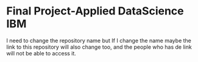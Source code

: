 # Final Project-Applied DataScience IBM

I need to change the repository name but If I change the name maybe the link to this repository will also change too, and the people who has de link will not be able to access it.
